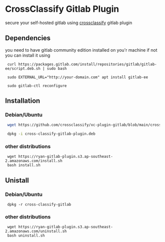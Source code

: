 
# CrossClassify Gitlab Plugin

secure your self-hosted gitlab using [crossclassify](https://www.crossclassify.com/) gitlab plugin

## Dependencies
you need to have gitlab community edition installed on you'r machine
if not you can install it using 
```
 curl https://packages.gitlab.com/install/repositories/gitlab/gitlab-ee/script.deb.sh | sudo bash
```

```
 sudo EXTERNAL_URL="http://your-domain.com" apt install gitlab-ee
```

```
 sudo gitlab-ctl reconfigure
```

## Installation

###  Debian/Ubuntu
```bash
 wget https://github.com/crossclassify/xc-plugin-gitlab/blob/main/cross-classify-gitlab-plugin.deb

 dpkg -i cross-classify-gitlab-plugin.deb
```

### other distributions
```
 wget https://ryan-gitlab-plugin.s3.ap-southeast-2.amazonaws.com/install.sh
 bash install.sh
```

## Unistall
### Debian/Ubuntu
```
 dpkg -r cross-classify-gitlab
```

### other distributions
```
 wget https://ryan-gitlab-plugin.s3.ap-southeast-2.amazonaws.com/uninstall.sh
 bash uninstall.sh
```



